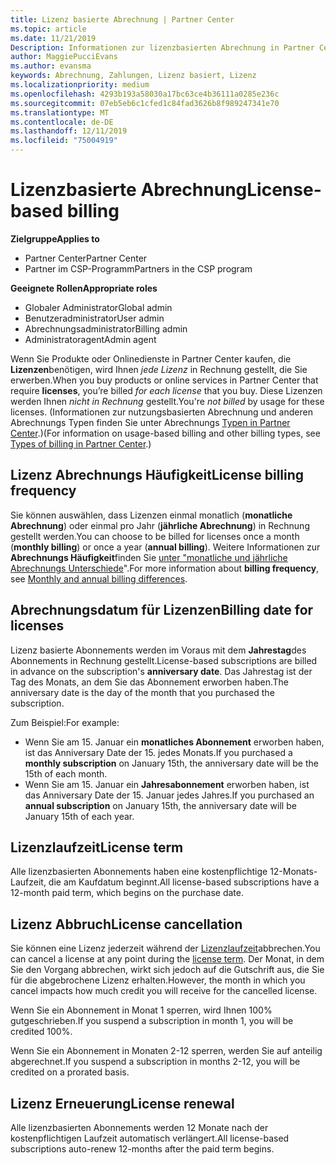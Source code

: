 ```yaml
---
title: Lizenz basierte Abrechnung | Partner Center
ms.topic: article
ms.date: 11/21/2019
Description: Informationen zur lizenzbasierten Abrechnung in Partner Center, bei der die Abrechnung pro Lizenz erfolgt (nicht nach Lizenz Verwendung).
author: MaggiePucciEvans
ms.author: evansma
keywords: Abrechnung, Zahlungen, Lizenz basiert, Lizenz
ms.localizationpriority: medium
ms.openlocfilehash: 4293b193a58030a17bc63ce4b36111a0285e236c
ms.sourcegitcommit: 07eb5eb6c1cfed1c84fad3626b8f989247341e70
ms.translationtype: MT
ms.contentlocale: de-DE
ms.lasthandoff: 12/11/2019
ms.locfileid: "75004919"
---
```

# <a name="license-based-billing"></a><span data-ttu-id="d9f18-104">Lizenzbasierte Abrechnung</span><span class="sxs-lookup"><span data-stu-id="d9f18-104">License-based billing</span></span>

<span data-ttu-id="d9f18-105">**Zielgruppe**</span><span class="sxs-lookup"><span data-stu-id="d9f18-105">**Applies to**</span></span>

- <span data-ttu-id="d9f18-106">Partner Center</span><span class="sxs-lookup"><span data-stu-id="d9f18-106">Partner Center</span></span>
- <span data-ttu-id="d9f18-107">Partner im CSP-Programm</span><span class="sxs-lookup"><span data-stu-id="d9f18-107">Partners in the CSP program</span></span>

<span data-ttu-id="d9f18-108">**Geeignete Rollen**</span><span class="sxs-lookup"><span data-stu-id="d9f18-108">**Appropriate roles**</span></span>
-   <span data-ttu-id="d9f18-109">Globaler Administrator</span><span class="sxs-lookup"><span data-stu-id="d9f18-109">Global admin</span></span>
-   <span data-ttu-id="d9f18-110">Benutzeradministrator</span><span class="sxs-lookup"><span data-stu-id="d9f18-110">User admin</span></span>
-   <span data-ttu-id="d9f18-111">Abrechnungsadministrator</span><span class="sxs-lookup"><span data-stu-id="d9f18-111">Billing admin</span></span>
-   <span data-ttu-id="d9f18-112">Administratoragent</span><span class="sxs-lookup"><span data-stu-id="d9f18-112">Admin agent</span></span>

<span data-ttu-id="d9f18-113">Wenn Sie Produkte oder Onlinedienste in Partner Center kaufen, die **Lizenzen**benötigen, wird Ihnen *jede Lizenz* in Rechnung gestellt, die Sie erwerben.</span><span class="sxs-lookup"><span data-stu-id="d9f18-113">When you buy products or online services in Partner Center that require **licenses**, you’re billed *for each license* that you buy.</span></span> <span data-ttu-id="d9f18-114">Diese Lizenzen werden Ihnen *nicht in Rechnung* gestellt.</span><span class="sxs-lookup"><span data-stu-id="d9f18-114">You're *not billed* by usage for these licenses.</span></span> <span data-ttu-id="d9f18-115">(Informationen zur nutzungsbasierten Abrechnung und anderen Abrechnungs Typen finden Sie unter Abrechnungs [Typen in Partner Center](billing-different-types.md).)</span><span class="sxs-lookup"><span data-stu-id="d9f18-115">(For information on usage-based billing and other billing types, see [Types of billing in Partner Center](billing-different-types.md).)</span></span>

## <a name="license-billing-frequency"></a><span data-ttu-id="d9f18-116">Lizenz Abrechnungs Häufigkeit</span><span class="sxs-lookup"><span data-stu-id="d9f18-116">License billing frequency</span></span>

<span data-ttu-id="d9f18-117">Sie können auswählen, dass Lizenzen einmal monatlich (**monatliche Abrechnung**) oder einmal pro Jahr (**jährliche Abrechnung**) in Rechnung gestellt werden.</span><span class="sxs-lookup"><span data-stu-id="d9f18-117">You can choose to be billed for licenses once a month (**monthly billing**) or once a year (**annual billing**).</span></span> <span data-ttu-id="d9f18-118">Weitere Informationen zur **Abrechnungs Häufigkeit**finden Sie [unter "monatliche und jährliche Abrechnungs Unterschiede](billing-annual-monthly.md)".</span><span class="sxs-lookup"><span data-stu-id="d9f18-118">For more information about **billing frequency**, see [Monthly and annual billing differences](billing-annual-monthly.md).</span></span>

## <a name="billing-date-for-licenses"></a><span data-ttu-id="d9f18-119">Abrechnungsdatum für Lizenzen</span><span class="sxs-lookup"><span data-stu-id="d9f18-119">Billing date for licenses</span></span>

<span data-ttu-id="d9f18-120">Lizenz basierte Abonnements werden im Voraus mit dem **Jahrestag**des Abonnements in Rechnung gestellt.</span><span class="sxs-lookup"><span data-stu-id="d9f18-120">License-based subscriptions are billed in advance on the subscription's **anniversary date**.</span></span> <span data-ttu-id="d9f18-121">Das Jahrestag ist der Tag des Monats, an dem Sie das Abonnement erworben haben.</span><span class="sxs-lookup"><span data-stu-id="d9f18-121">The anniversary date is the day of the month that you purchased the subscription.</span></span>

<span data-ttu-id="d9f18-122">Zum Beispiel:</span><span class="sxs-lookup"><span data-stu-id="d9f18-122">For example:</span></span>

- <span data-ttu-id="d9f18-123">Wenn Sie am 15. Januar ein **monatliches Abonnement** erworben haben, ist das Anniversary Date der 15. jedes Monats.</span><span class="sxs-lookup"><span data-stu-id="d9f18-123">If you purchased a **monthly subscription** on January 15th, the anniversary date will be the 15th of each month.</span></span>
- <span data-ttu-id="d9f18-124">Wenn Sie am 15. Januar ein **Jahresabonnement** erworben haben, ist das Anniversary Date der 15. Januar jedes Jahres.</span><span class="sxs-lookup"><span data-stu-id="d9f18-124">If you purchased an **annual subscription** on January 15th, the anniversary date will be January 15th of each year.</span></span>

## <a name="license-term"></a><span data-ttu-id="d9f18-125">Lizenzlaufzeit</span><span class="sxs-lookup"><span data-stu-id="d9f18-125">License term</span></span>

<span data-ttu-id="d9f18-126">Alle lizenzbasierten Abonnements haben eine kostenpflichtige 12-Monats-Laufzeit, die am Kaufdatum beginnt.</span><span class="sxs-lookup"><span data-stu-id="d9f18-126">All license-based subscriptions have a 12-month paid term, which begins on the purchase date.</span></span>

## <a name="license-cancellation"></a><span data-ttu-id="d9f18-127">Lizenz Abbruch</span><span class="sxs-lookup"><span data-stu-id="d9f18-127">License cancellation</span></span>

<span data-ttu-id="d9f18-128">Sie können eine Lizenz jederzeit während der [Lizenzlaufzeit](#license-term)abbrechen.</span><span class="sxs-lookup"><span data-stu-id="d9f18-128">You can cancel a license at any point during the [license term](#license-term).</span></span> <span data-ttu-id="d9f18-129">Der Monat, in dem Sie den Vorgang abbrechen, wirkt sich jedoch auf die Gutschrift aus, die Sie für die abgebrochene Lizenz erhalten.</span><span class="sxs-lookup"><span data-stu-id="d9f18-129">However, the month in which you cancel impacts how much credit you will receive for the cancelled license.</span></span>

<span data-ttu-id="d9f18-130">Wenn Sie ein Abonnement in Monat 1 sperren, wird Ihnen 100% gutgeschrieben.</span><span class="sxs-lookup"><span data-stu-id="d9f18-130">If you suspend a subscription in month 1, you will be credited 100%.</span></span>

<span data-ttu-id="d9f18-131">Wenn Sie ein Abonnement in Monaten 2-12 sperren, werden Sie auf anteilig abgerechnet.</span><span class="sxs-lookup"><span data-stu-id="d9f18-131">If you suspend a subscription in months 2-12, you will be credited on a prorated basis.</span></span>

## <a name="license-renewal"></a><span data-ttu-id="d9f18-132">Lizenz Erneuerung</span><span class="sxs-lookup"><span data-stu-id="d9f18-132">License renewal</span></span>

<span data-ttu-id="d9f18-133">Alle lizenzbasierten Abonnements werden 12 Monate nach der kostenpflichtigen Laufzeit automatisch verlängert.</span><span class="sxs-lookup"><span data-stu-id="d9f18-133">All license-based subscriptions auto-renew 12-months after the paid term begins.</span></span>
